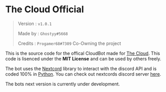 # The Cloud Official

> Version : `v1.0.1`
> 
> Made by : `Ghostyy#5668`
> 
> Credits : `Progamer68#7309` Co-Owning the project

This is the source code for the offical CloudBot made for [The Cloud](https://discord.gg/EGgYPZTnZV). This code is lisenced under the **MIT License** and can be used by others freely.

The bot uses the [Nextcord](https://nextcord.readthedocs.io/en/latest/) library to interact with the discord API and is coded 100% in [Python](https://www.python.org). You can check out nextcords discord server [here](https://discord.gg/YFvA5NKCTe).

The bots next version is currently under development.
